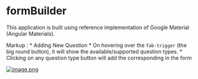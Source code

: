 # formBuilder

This application is built using reference implementation of Google Material (Angular Materials). 

 Markup : * Adding New Question
             * On hovering over the `fab-trigger` (the big round button), it will show the available/supported question types.
             * Clicking on any question type button will add the corresponding in the form

[![image.png](https://s1.postimg.org/2dy0ogngu7/image.png)](https://postimg.org/image/7b6hib18mz/)
